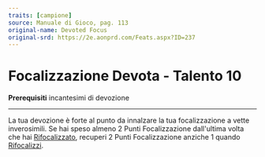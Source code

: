 ```yaml
---
traits: [campione]
source: Manuale di Gioco, pag. 113
original-name: Devoted Focus
original-srd: https://2e.aonprd.com/Feats.aspx?ID=237
---
```


# Focalizzazione Devota - Talento 10

**Prerequisiti** incantesimi di devozione

---

La tua devozione è forte al punto da innalzare la tua focalizzazione a vette
inverosimili. Se hai speso almeno 2 Punti Focalizzazione dall'ultima volta che
hai [Rifocalizzato](/azioni/speciale/rifocalizzare), recuperi 2 Punti
Focalizzazione anziche 1 quando [Rifocalizzi](/azioni/speciale/rifocalizzare).
